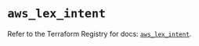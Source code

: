 # `aws_lex_intent`

Refer to the Terraform Registry for docs: [`aws_lex_intent`](https://registry.terraform.io/providers/hashicorp/aws/6.12.0/docs/resources/lex_intent).
